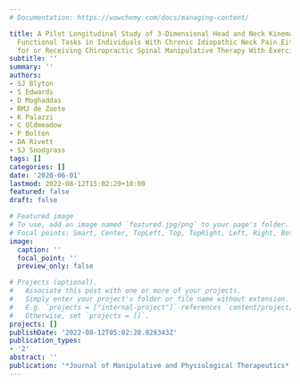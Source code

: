 ```yaml
---
# Documentation: https://wowchemy.com/docs/managing-content/

title: A Pilot Longitudinal Study of 3-Dimensional Head and Neck Kinematics During
  Functional Tasks in Individuals With Chronic Idiopathic Neck Pain Either Wait-Listed
  for or Receiving Chiropractic Spinal Manipulative Therapy With Exercise
subtitle: ''
summary: ''
authors:
- SJ Blyton
- S Edwards
- D Moghaddas
- RMJ de Zoete
- K Palazzi
- C Oldmeadow
- P Bolton
- DA Rivett
- SJ Snodgrass
tags: []
categories: []
date: '2020-06-01'
lastmod: 2022-08-12T15:02:29+10:00
featured: false
draft: false

# Featured image
# To use, add an image named `featured.jpg/png` to your page's folder.
# Focal points: Smart, Center, TopLeft, Top, TopRight, Left, Right, BottomLeft, Bottom, BottomRight.
image:
  caption: ''
  focal_point: ''
  preview_only: false

# Projects (optional).
#   Associate this post with one or more of your projects.
#   Simply enter your project's folder or file name without extension.
#   E.g. `projects = ["internal-project"]` references `content/project/deep-learning/index.md`.
#   Otherwise, set `projects = []`.
projects: []
publishDate: '2022-08-12T05:02:28.828343Z'
publication_types:
- '2'
abstract: ''
publication: '*Journal of Manipulative and Physiological Therapeutics*'
---
```

